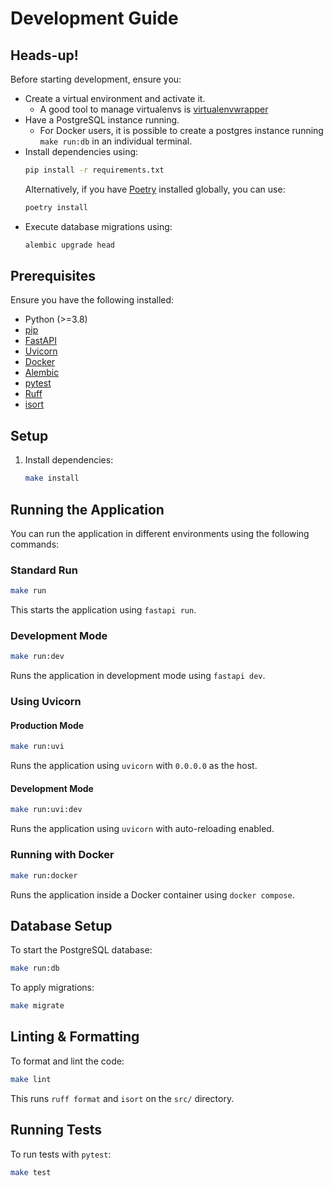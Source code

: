 # Development Guide

## Heads-up!
Before starting development, ensure you:
- Create a virtual environment and activate it.
    - A good tool to manage virtualenvs is [virtualenvwrapper](https://virtualenvwrapper.readthedocs.io/en/latest/)
- Have a PostgreSQL instance running.
  - For Docker users, it is possible to create a postgres instance running `make run:db` in an individual terminal.
- Install dependencies using:
  ```sh
  pip install -r requirements.txt
  ```
  Alternatively, if you have [Poetry](https://python-poetry.org/) installed globally, you can use:
  ```sh
  poetry install
  ```
- Execute database migrations using:
  ```sh
  alembic upgrade head
  ```

## Prerequisites
Ensure you have the following installed:
- Python (>=3.8)
- [pip](https://pip.pypa.io/en/stable/)
- [FastAPI](https://fastapi.tiangolo.com/)
- [Uvicorn](https://www.uvicorn.org/)
- [Docker](https://www.docker.com/)
- [Alembic](https://alembic.sqlalchemy.org/en/latest/)
- [pytest](https://docs.pytest.org/en/stable/)
- [Ruff](https://github.com/charliermarsh/ruff)
- [isort](https://pycqa.github.io/isort/)

## Setup
1. Install dependencies:
   ```sh
   make install
   ```

## Running the Application
You can run the application in different environments using the following commands:

### Standard Run
```sh
make run
```
This starts the application using `fastapi run`.

### Development Mode
```sh
make run:dev
```
Runs the application in development mode using `fastapi dev`.

### Using Uvicorn
#### Production Mode
```sh
make run:uvi
```
Runs the application using `uvicorn` with `0.0.0.0` as the host.

#### Development Mode
```sh
make run:uvi:dev
```
Runs the application using `uvicorn` with auto-reloading enabled.

### Running with Docker
```sh
make run:docker
```
Runs the application inside a Docker container using `docker compose`.

## Database Setup
To start the PostgreSQL database:
```sh
make run:db
```

To apply migrations:
```sh
make migrate
```

## Linting & Formatting
To format and lint the code:
```sh
make lint
```
This runs `ruff format` and `isort` on the `src/` directory.

## Running Tests
To run tests with `pytest`:
```sh
make test
```
